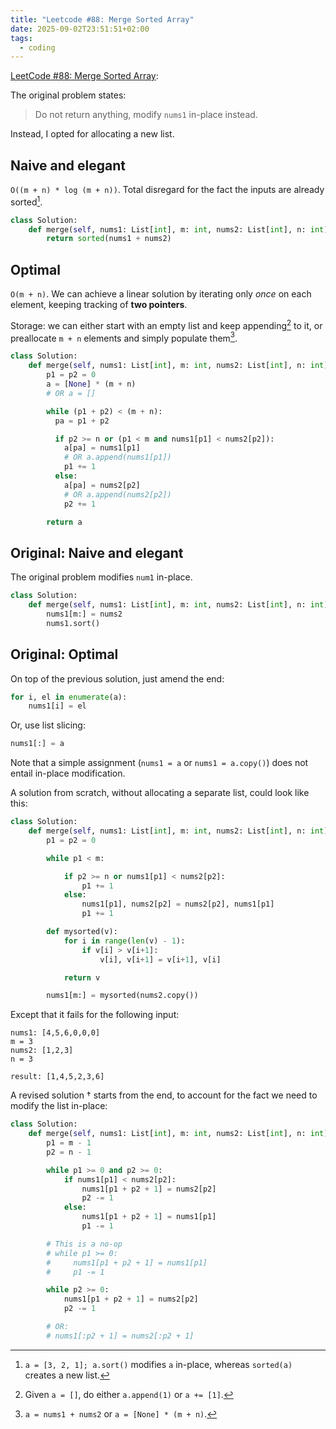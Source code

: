 ```yaml
---
title: "Leetcode #88: Merge Sorted Array"
date: 2025-09-02T23:51:51+02:00
tags:
  - coding
---
```


[LeetCode #88: Merge Sorted Array](https://leetcode.com/problems/merge-sorted-array/):

The original problem states:

> Do not return anything, modify `nums1` in-place instead.

Instead, I opted for allocating a new list.

## Naive and elegant

`O((m + n) * log (m + n))`. Total disregard for the fact the inputs are already
sorted[^3].

```python
class Solution:
    def merge(self, nums1: List[int], m: int, nums2: List[int], n: int) -> None:
        return sorted(nums1 + nums2)
```

## Optimal

`O(m + n)`. We can achieve a linear solution by iterating only _once_ on each
element, keeping tracking of **two pointers**.

Storage: we can either start with an empty list and keep appending[^1] to it, or
preallocate `m + n` elements and simply populate them[^2].

```python
class Solution:
    def merge(self, nums1: List[int], m: int, nums2: List[int], n: int) -> None:
        p1 = p2 = 0
        a = [None] * (m + n)
        # OR a = []

        while (p1 + p2) < (m + n):
          pa = p1 + p2

          if p2 >= n or (p1 < m and nums1[p1] < nums2[p2]):
            a[pa] = nums1[p1]
            # OR a.append(nums1[p1])
            p1 += 1
          else:
            a[pa] = nums2[p2]
            # OR a.append(nums2[p2])
            p2 += 1

        return a
```

## Original: Naive and elegant

The original problem modifies `num1` in-place.

```python
class Solution:
    def merge(self, nums1: List[int], m: int, nums2: List[int], n: int) -> None:
        nums1[m:] = nums2
        nums1.sort()
```

## Original: Optimal

On top of the previous solution, just amend the end:

```python
for i, el in enumerate(a):
    nums1[i] = el
```

Or, use list slicing:

```python
nums1[:] = a
```

Note that a simple assignment (`nums1 = a` or `nums1 = a.copy()`) does not
entail in-place modification.

A solution from scratch, without allocating a separate list, could look like
this:

```python
class Solution:
    def merge(self, nums1: List[int], m: int, nums2: List[int], n: int) -> None:
        p1 = p2 = 0

        while p1 < m:

            if p2 >= n or nums1[p1] < nums2[p2]:
                p1 += 1
            else:
                nums1[p1], nums2[p2] = nums2[p2], nums1[p1]
                p1 += 1

        def mysorted(v):
            for i in range(len(v) - 1):
                if v[i] > v[i+1]:
                    v[i], v[i+1] = v[i+1], v[i]

            return v

        nums1[m:] = mysorted(nums2.copy())
```

Except that it fails for the following input:

```
nums1: [4,5,6,0,0,0]
m = 3
nums2: [1,2,3]
n = 3

result: [1,4,5,2,3,6]
```

A revised solution † starts from the end, to account for the fact we need to
modify the list in-place:

```python
class Solution:
    def merge(self, nums1: List[int], m: int, nums2: List[int], n: int) -> None:
        p1 = m - 1
        p2 = n - 1

        while p1 >= 0 and p2 >= 0:
            if nums1[p1] < nums2[p2]:
                nums1[p1 + p2 + 1] = nums2[p2]
                p2 -= 1
            else:
                nums1[p1 + p2 + 1] = nums1[p1]
                p1 -= 1

        # This is a no-op
        # while p1 >= 0:
        #     nums1[p1 + p2 + 1] = nums1[p1]
        #     p1 -= 1

        while p2 >= 0:
            nums1[p1 + p2 + 1] = nums2[p2]
            p2 -= 1

        # OR:
        # nums1[:p2 + 1] = nums2[:p2 + 1]
```

[^1]: Given `a = []`, do either `a.append(1)` or `a += [1]`.

[^2]: `a = nums1 + nums2` or `a = [None] * (m + n)`.

[^3]: `a = [3, 2, 1]; a.sort()` modifies `a` in-place, whereas `sorted(a)`
    creates a new list.
